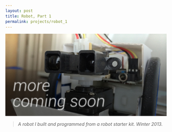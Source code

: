 ```yaml
---
layout: post
title: Robot, Part 1
permalink: projects/robot_1
---
```


![Robot, first generation.](/assets/robot_s_cs.jpg "Robot, first generation.")

> *A robot I built and programmed from a robot starter kit. Winter 2013.*

<!--comingsoon-->